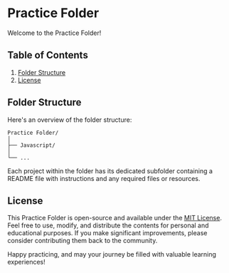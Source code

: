 # Practice Folder

Welcome to the Practice Folder!

## Table of Contents

1. [Folder Structure](#folder-structure)
2. [License](#license)

## Folder Structure

Here's an overview of the folder structure:

```
Practice Folder/
│
├── Javascript/
│
└── ...
```

Each project within the folder has its dedicated subfolder containing a README file with instructions and any required files or resources.

## License

This Practice Folder is open-source and available under the [MIT License](LICENSE). Feel free to use, modify, and distribute the contents for personal and educational purposes. If you make significant improvements, please consider contributing them back to the community.

Happy practicing, and may your journey be filled with valuable learning experiences!
